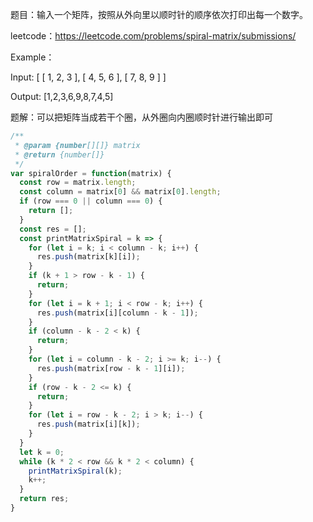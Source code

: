 题目：输入一个矩阵，按照从外向里以顺时针的顺序依次打印出每一个数字。

leetcode：https://leetcode.com/problems/spiral-matrix/submissions/

Example：

Input:
[
 [ 1, 2, 3 ],
 [ 4, 5, 6 ],
 [ 7, 8, 9 ]
]

Output: [1,2,3,6,9,8,7,4,5]

题解：可以把矩阵当成若干个圈，从外圈向内圈顺时针进行输出即可
```js
/**
 * @param {number[][]} matrix
 * @return {number[]}
 */
var spiralOrder = function(matrix) {
  const row = matrix.length;
  const column = matrix[0] && matrix[0].length;
  if (row === 0 || column === 0) {
    return [];
  }
  const res = [];
  const printMatrixSpiral = k => {
    for (let i = k; i < column - k; i++) {
      res.push(matrix[k][i]);
    }
    if (k + 1 > row - k - 1) {
      return;
    }
    for (let i = k + 1; i < row - k; i++) {
      res.push(matrix[i][column - k - 1]);
    }
    if (column - k - 2 < k) {
      return;
    }
    for (let i = column - k - 2; i >= k; i--) {
      res.push(matrix[row - k - 1][i]);
    }
    if (row - k - 2 <= k) {
      return;
    }
    for (let i = row - k - 2; i > k; i--) {
      res.push(matrix[i][k]);
    }
  }
  let k = 0;
  while (k * 2 < row && k * 2 < column) {
    printMatrixSpiral(k);
    k++;
  }
  return res;
}
```